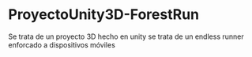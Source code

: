 # ProyectoUnity3D-ForestRun
Se trata de un proyecto 3D hecho en unity se trata de un endless runner enforcado a dispositivos móviles
